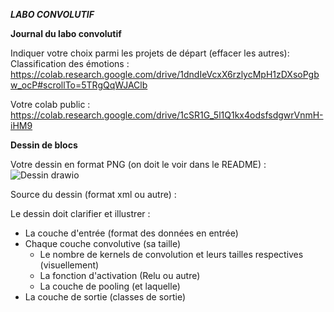 ***LABO CONVOLUTIF***  

**Journal du labo convolutif**  

Indiquer votre choix parmi les projets de départ (effacer les autres): Classification des émotions : https://colab.research.google.com/drive/1dndIeVcxX6rzlycMpH1zDXsoPgbw_ocP#scrollTo=5TRgQqWJAClb  

Votre colab public : https://colab.research.google.com/drive/1cSR1G_5l1Q1kx4odsfsdgwrVnmH-iHM9

**Dessin de blocs**

Votre dessin en format PNG (on doit le voir dans le README) :  ![Dessin drawio](https://github.com/user-attachments/assets/cba8d98b-9760-4939-8400-cf434e181eff)


Source du dessin (format xml ou autre) :  

<mxfile host="app.diagrams.net" agent="Mozilla/5.0 (Windows NT 10.0; Win64; x64) AppleWebKit/537.36 (KHTML, like Gecko) Chrome/131.0.0.0 Safari/537.36" version="24.8.8">
  <diagram name="Page-1" id="iDrFumTZIBl6hLnx7pqj">
    <mxGraphModel dx="1434" dy="772" grid="1" gridSize="10" guides="1" tooltips="1" connect="1" arrows="1" fold="1" page="1" pageScale="1" pageWidth="827" pageHeight="1169" math="0" shadow="0">
      <root>
        <mxCell id="0" />
        <mxCell id="1" parent="0" />
        <mxCell id="G4b6LrsVXlg4DCpsJZ2f-1" value="" style="whiteSpace=wrap;html=1;aspect=fixed;" vertex="1" parent="1">
          <mxGeometry x="70" y="310" width="80" height="80" as="geometry" />
        </mxCell>
        <mxCell id="G4b6LrsVXlg4DCpsJZ2f-2" value="" style="whiteSpace=wrap;html=1;aspect=fixed;" vertex="1" parent="1">
          <mxGeometry x="210" y="270" width="80" height="80" as="geometry" />
        </mxCell>
        <mxCell id="G4b6LrsVXlg4DCpsJZ2f-3" value="" style="whiteSpace=wrap;html=1;aspect=fixed;" vertex="1" parent="1">
          <mxGeometry x="220" y="280" width="80" height="80" as="geometry" />
        </mxCell>
        <mxCell id="G4b6LrsVXlg4DCpsJZ2f-4" value="" style="whiteSpace=wrap;html=1;aspect=fixed;" vertex="1" parent="1">
          <mxGeometry x="230" y="290" width="80" height="80" as="geometry" />
        </mxCell>
        <mxCell id="G4b6LrsVXlg4DCpsJZ2f-5" value="" style="whiteSpace=wrap;html=1;aspect=fixed;" vertex="1" parent="1">
          <mxGeometry x="240" y="300" width="80" height="80" as="geometry" />
        </mxCell>
        <mxCell id="G4b6LrsVXlg4DCpsJZ2f-6" value="" style="whiteSpace=wrap;html=1;aspect=fixed;" vertex="1" parent="1">
          <mxGeometry x="250" y="310" width="80" height="80" as="geometry" />
        </mxCell>
        <mxCell id="G4b6LrsVXlg4DCpsJZ2f-7" value="" style="whiteSpace=wrap;html=1;aspect=fixed;" vertex="1" parent="1">
          <mxGeometry x="260" y="320" width="80" height="80" as="geometry" />
        </mxCell>
        <mxCell id="G4b6LrsVXlg4DCpsJZ2f-8" value="" style="whiteSpace=wrap;html=1;aspect=fixed;" vertex="1" parent="1">
          <mxGeometry x="270" y="330" width="80" height="80" as="geometry" />
        </mxCell>
        <mxCell id="G4b6LrsVXlg4DCpsJZ2f-9" value="" style="whiteSpace=wrap;html=1;aspect=fixed;" vertex="1" parent="1">
          <mxGeometry x="280" y="340" width="80" height="80" as="geometry" />
        </mxCell>
        <mxCell id="G4b6LrsVXlg4DCpsJZ2f-18" value="" style="whiteSpace=wrap;html=1;aspect=fixed;" vertex="1" parent="1">
          <mxGeometry x="220" y="280" width="80" height="80" as="geometry" />
        </mxCell>
        <mxCell id="G4b6LrsVXlg4DCpsJZ2f-19" value="" style="whiteSpace=wrap;html=1;aspect=fixed;" vertex="1" parent="1">
          <mxGeometry x="230" y="290" width="80" height="80" as="geometry" />
        </mxCell>
        <mxCell id="G4b6LrsVXlg4DCpsJZ2f-20" value="" style="whiteSpace=wrap;html=1;aspect=fixed;" vertex="1" parent="1">
          <mxGeometry x="240" y="300" width="80" height="80" as="geometry" />
        </mxCell>
        <mxCell id="G4b6LrsVXlg4DCpsJZ2f-21" value="" style="whiteSpace=wrap;html=1;aspect=fixed;" vertex="1" parent="1">
          <mxGeometry x="250" y="310" width="80" height="80" as="geometry" />
        </mxCell>
        <mxCell id="G4b6LrsVXlg4DCpsJZ2f-22" value="" style="whiteSpace=wrap;html=1;aspect=fixed;" vertex="1" parent="1">
          <mxGeometry x="260" y="320" width="80" height="80" as="geometry" />
        </mxCell>
        <mxCell id="G4b6LrsVXlg4DCpsJZ2f-23" value="" style="whiteSpace=wrap;html=1;aspect=fixed;" vertex="1" parent="1">
          <mxGeometry x="270" y="330" width="80" height="80" as="geometry" />
        </mxCell>
        <mxCell id="G4b6LrsVXlg4DCpsJZ2f-24" value="" style="whiteSpace=wrap;html=1;aspect=fixed;" vertex="1" parent="1">
          <mxGeometry x="280" y="340" width="80" height="80" as="geometry" />
        </mxCell>
        <mxCell id="G4b6LrsVXlg4DCpsJZ2f-109" style="edgeStyle=orthogonalEdgeStyle;rounded=0;orthogonalLoop=1;jettySize=auto;html=1;exitX=1;exitY=0.25;exitDx=0;exitDy=0;entryX=0;entryY=0.75;entryDx=0;entryDy=0;" edge="1" parent="1" source="G4b6LrsVXlg4DCpsJZ2f-25" target="G4b6LrsVXlg4DCpsJZ2f-75">
          <mxGeometry relative="1" as="geometry" />
        </mxCell>
        <mxCell id="G4b6LrsVXlg4DCpsJZ2f-25" value="" style="whiteSpace=wrap;html=1;aspect=fixed;" vertex="1" parent="1">
          <mxGeometry x="290" y="350" width="80" height="80" as="geometry" />
        </mxCell>
        <mxCell id="G4b6LrsVXlg4DCpsJZ2f-26" value="" style="whiteSpace=wrap;html=1;aspect=fixed;" vertex="1" parent="1">
          <mxGeometry x="525" y="270" width="60" height="60" as="geometry" />
        </mxCell>
        <mxCell id="G4b6LrsVXlg4DCpsJZ2f-27" value="" style="whiteSpace=wrap;html=1;aspect=fixed;" vertex="1" parent="1">
          <mxGeometry x="535" y="280" width="60" height="60" as="geometry" />
        </mxCell>
        <mxCell id="G4b6LrsVXlg4DCpsJZ2f-34" value="" style="whiteSpace=wrap;html=1;aspect=fixed;" vertex="1" parent="1">
          <mxGeometry x="545" y="290" width="60" height="60" as="geometry" />
        </mxCell>
        <mxCell id="G4b6LrsVXlg4DCpsJZ2f-35" value="" style="whiteSpace=wrap;html=1;aspect=fixed;" vertex="1" parent="1">
          <mxGeometry x="555" y="300" width="60" height="60" as="geometry" />
        </mxCell>
        <mxCell id="G4b6LrsVXlg4DCpsJZ2f-36" value="" style="whiteSpace=wrap;html=1;aspect=fixed;" vertex="1" parent="1">
          <mxGeometry x="565" y="310" width="60" height="60" as="geometry" />
        </mxCell>
        <mxCell id="G4b6LrsVXlg4DCpsJZ2f-37" value="" style="whiteSpace=wrap;html=1;aspect=fixed;" vertex="1" parent="1">
          <mxGeometry x="575" y="320" width="60" height="60" as="geometry" />
        </mxCell>
        <mxCell id="G4b6LrsVXlg4DCpsJZ2f-38" value="" style="whiteSpace=wrap;html=1;aspect=fixed;" vertex="1" parent="1">
          <mxGeometry x="585" y="330" width="60" height="60" as="geometry" />
        </mxCell>
        <mxCell id="G4b6LrsVXlg4DCpsJZ2f-39" value="" style="whiteSpace=wrap;html=1;aspect=fixed;" vertex="1" parent="1">
          <mxGeometry x="595" y="340" width="60" height="60" as="geometry" />
        </mxCell>
        <mxCell id="G4b6LrsVXlg4DCpsJZ2f-40" value="" style="whiteSpace=wrap;html=1;aspect=fixed;" vertex="1" parent="1">
          <mxGeometry x="605" y="350" width="60" height="60" as="geometry" />
        </mxCell>
        <mxCell id="G4b6LrsVXlg4DCpsJZ2f-111" style="edgeStyle=orthogonalEdgeStyle;rounded=0;orthogonalLoop=1;jettySize=auto;html=1;exitX=1;exitY=0.5;exitDx=0;exitDy=0;entryX=0;entryY=0.75;entryDx=0;entryDy=0;" edge="1" parent="1" source="G4b6LrsVXlg4DCpsJZ2f-41" target="G4b6LrsVXlg4DCpsJZ2f-76">
          <mxGeometry relative="1" as="geometry" />
        </mxCell>
        <mxCell id="G4b6LrsVXlg4DCpsJZ2f-41" value="" style="whiteSpace=wrap;html=1;aspect=fixed;" vertex="1" parent="1">
          <mxGeometry x="615" y="360" width="60" height="60" as="geometry" />
        </mxCell>
        <mxCell id="G4b6LrsVXlg4DCpsJZ2f-42" value="" style="whiteSpace=wrap;html=1;aspect=fixed;" vertex="1" parent="1">
          <mxGeometry x="790" y="270" width="40" height="40" as="geometry" />
        </mxCell>
        <mxCell id="G4b6LrsVXlg4DCpsJZ2f-43" value="" style="whiteSpace=wrap;html=1;aspect=fixed;" vertex="1" parent="1">
          <mxGeometry x="800" y="280" width="40" height="40" as="geometry" />
        </mxCell>
        <mxCell id="G4b6LrsVXlg4DCpsJZ2f-44" value="" style="whiteSpace=wrap;html=1;aspect=fixed;" vertex="1" parent="1">
          <mxGeometry x="810" y="290" width="40" height="40" as="geometry" />
        </mxCell>
        <mxCell id="G4b6LrsVXlg4DCpsJZ2f-45" value="" style="whiteSpace=wrap;html=1;aspect=fixed;" vertex="1" parent="1">
          <mxGeometry x="820" y="300" width="40" height="40" as="geometry" />
        </mxCell>
        <mxCell id="G4b6LrsVXlg4DCpsJZ2f-46" value="" style="whiteSpace=wrap;html=1;aspect=fixed;" vertex="1" parent="1">
          <mxGeometry x="830" y="310" width="40" height="40" as="geometry" />
        </mxCell>
        <mxCell id="G4b6LrsVXlg4DCpsJZ2f-47" value="" style="whiteSpace=wrap;html=1;aspect=fixed;" vertex="1" parent="1">
          <mxGeometry x="840" y="320" width="40" height="40" as="geometry" />
        </mxCell>
        <mxCell id="G4b6LrsVXlg4DCpsJZ2f-113" style="edgeStyle=orthogonalEdgeStyle;rounded=0;orthogonalLoop=1;jettySize=auto;html=1;exitX=1;exitY=0;exitDx=0;exitDy=0;entryX=0;entryY=0.5;entryDx=0;entryDy=0;" edge="1" parent="1" source="G4b6LrsVXlg4DCpsJZ2f-48" target="G4b6LrsVXlg4DCpsJZ2f-90">
          <mxGeometry relative="1" as="geometry" />
        </mxCell>
        <mxCell id="G4b6LrsVXlg4DCpsJZ2f-48" value="" style="whiteSpace=wrap;html=1;aspect=fixed;" vertex="1" parent="1">
          <mxGeometry x="850" y="330" width="40" height="40" as="geometry" />
        </mxCell>
        <mxCell id="G4b6LrsVXlg4DCpsJZ2f-49" value="" style="whiteSpace=wrap;html=1;aspect=fixed;" vertex="1" parent="1">
          <mxGeometry x="860" y="340" width="40" height="40" as="geometry" />
        </mxCell>
        <mxCell id="G4b6LrsVXlg4DCpsJZ2f-50" value="" style="whiteSpace=wrap;html=1;aspect=fixed;" vertex="1" parent="1">
          <mxGeometry x="870" y="350" width="40" height="40" as="geometry" />
        </mxCell>
        <mxCell id="G4b6LrsVXlg4DCpsJZ2f-51" value="" style="whiteSpace=wrap;html=1;aspect=fixed;" vertex="1" parent="1">
          <mxGeometry x="880" y="360" width="40" height="40" as="geometry" />
        </mxCell>
        <mxCell id="G4b6LrsVXlg4DCpsJZ2f-52" value="" style="rounded=0;whiteSpace=wrap;html=1;rotation=45;" vertex="1" parent="1">
          <mxGeometry x="800" y="300" width="194.14" height="20" as="geometry" />
        </mxCell>
        <mxCell id="G4b6LrsVXlg4DCpsJZ2f-53" value="Entrée" style="text;html=1;align=center;verticalAlign=middle;whiteSpace=wrap;rounded=0;" vertex="1" parent="1">
          <mxGeometry x="70" y="230" width="60" height="30" as="geometry" />
        </mxCell>
        <mxCell id="G4b6LrsVXlg4DCpsJZ2f-64" value="1er Convolution" style="text;html=1;align=center;verticalAlign=middle;whiteSpace=wrap;rounded=0;" vertex="1" parent="1">
          <mxGeometry x="205" y="120" width="110" height="30" as="geometry" />
        </mxCell>
        <mxCell id="G4b6LrsVXlg4DCpsJZ2f-65" value="2e Convolution" style="text;html=1;align=center;verticalAlign=middle;whiteSpace=wrap;rounded=0;" vertex="1" parent="1">
          <mxGeometry x="500" y="100" width="110" height="30" as="geometry" />
        </mxCell>
        <mxCell id="G4b6LrsVXlg4DCpsJZ2f-66" value="3e Convolution" style="text;html=1;align=center;verticalAlign=middle;whiteSpace=wrap;rounded=0;" vertex="1" parent="1">
          <mxGeometry x="785" y="40" width="110" height="30" as="geometry" />
        </mxCell>
        <mxCell id="G4b6LrsVXlg4DCpsJZ2f-67" value="48 x 48 x 1" style="text;html=1;align=center;verticalAlign=middle;whiteSpace=wrap;rounded=0;" vertex="1" parent="1">
          <mxGeometry x="60" y="260" width="80" height="30" as="geometry" />
        </mxCell>
        <mxCell id="G4b6LrsVXlg4DCpsJZ2f-69" value="Image" style="text;html=1;align=center;verticalAlign=middle;whiteSpace=wrap;rounded=0;" vertex="1" parent="1">
          <mxGeometry x="80" y="330" width="60" height="30" as="geometry" />
        </mxCell>
        <mxCell id="G4b6LrsVXlg4DCpsJZ2f-70" value="Conv 2D" style="text;html=1;align=center;verticalAlign=middle;whiteSpace=wrap;rounded=0;" vertex="1" parent="1">
          <mxGeometry x="230" y="150" width="60" height="30" as="geometry" />
        </mxCell>
        <mxCell id="G4b6LrsVXlg4DCpsJZ2f-71" value="46 x 46 x 32" style="text;html=1;align=center;verticalAlign=middle;whiteSpace=wrap;rounded=0;" vertex="1" parent="1">
          <mxGeometry x="220" y="170" width="80" height="30" as="geometry" />
        </mxCell>
        <mxCell id="G4b6LrsVXlg4DCpsJZ2f-72" value="32 kernel 3 x 3" style="text;html=1;align=center;verticalAlign=middle;whiteSpace=wrap;rounded=0;" vertex="1" parent="1">
          <mxGeometry x="220" y="200" width="90" height="30" as="geometry" />
        </mxCell>
        <mxCell id="G4b6LrsVXlg4DCpsJZ2f-73" value="relu" style="text;html=1;align=center;verticalAlign=middle;whiteSpace=wrap;rounded=0;" vertex="1" parent="1">
          <mxGeometry x="220" y="230" width="80" height="30" as="geometry" />
        </mxCell>
        <mxCell id="G4b6LrsVXlg4DCpsJZ2f-74" value="1er Pooling" style="text;html=1;align=center;verticalAlign=middle;whiteSpace=wrap;rounded=0;" vertex="1" parent="1">
          <mxGeometry x="380" y="235" width="100" height="20" as="geometry" />
        </mxCell>
        <mxCell id="G4b6LrsVXlg4DCpsJZ2f-75" value="" style="whiteSpace=wrap;html=1;aspect=fixed;" vertex="1" parent="1">
          <mxGeometry x="430" y="330" width="40" height="40" as="geometry" />
        </mxCell>
        <mxCell id="G4b6LrsVXlg4DCpsJZ2f-112" style="edgeStyle=orthogonalEdgeStyle;rounded=0;orthogonalLoop=1;jettySize=auto;html=1;exitX=1;exitY=0.5;exitDx=0;exitDy=0;entryX=0.25;entryY=1;entryDx=0;entryDy=0;" edge="1" parent="1" source="G4b6LrsVXlg4DCpsJZ2f-76" target="G4b6LrsVXlg4DCpsJZ2f-45">
          <mxGeometry relative="1" as="geometry" />
        </mxCell>
        <mxCell id="G4b6LrsVXlg4DCpsJZ2f-76" value="" style="whiteSpace=wrap;html=1;aspect=fixed;" vertex="1" parent="1">
          <mxGeometry x="710" y="330" width="40" height="40" as="geometry" />
        </mxCell>
        <mxCell id="G4b6LrsVXlg4DCpsJZ2f-77" value="2e Pooling" style="text;html=1;align=center;verticalAlign=middle;whiteSpace=wrap;rounded=0;" vertex="1" parent="1">
          <mxGeometry x="655" y="230" width="100" height="20" as="geometry" />
        </mxCell>
        <mxCell id="G4b6LrsVXlg4DCpsJZ2f-78" value="22 x 22 x 64" style="text;html=1;align=center;verticalAlign=middle;whiteSpace=wrap;rounded=0;" vertex="1" parent="1">
          <mxGeometry x="390" y="255" width="80" height="30" as="geometry" />
        </mxCell>
        <mxCell id="G4b6LrsVXlg4DCpsJZ2f-79" value="Max pooling" style="text;html=1;align=center;verticalAlign=middle;whiteSpace=wrap;rounded=0;" vertex="1" parent="1">
          <mxGeometry x="390" y="280" width="80" height="30" as="geometry" />
        </mxCell>
        <mxCell id="G4b6LrsVXlg4DCpsJZ2f-80" value="Conv 2D" style="text;html=1;align=center;verticalAlign=middle;whiteSpace=wrap;rounded=0;" vertex="1" parent="1">
          <mxGeometry x="525" y="130" width="60" height="30" as="geometry" />
        </mxCell>
        <mxCell id="G4b6LrsVXlg4DCpsJZ2f-81" value="20 x 20 x 128" style="text;html=1;align=center;verticalAlign=middle;whiteSpace=wrap;rounded=0;" vertex="1" parent="1">
          <mxGeometry x="515" y="150" width="80" height="30" as="geometry" />
        </mxCell>
        <mxCell id="G4b6LrsVXlg4DCpsJZ2f-82" value="64 kernel 3 x 3" style="text;html=1;align=center;verticalAlign=middle;whiteSpace=wrap;rounded=0;" vertex="1" parent="1">
          <mxGeometry x="515" y="180" width="85" height="30" as="geometry" />
        </mxCell>
        <mxCell id="G4b6LrsVXlg4DCpsJZ2f-83" value="relu" style="text;html=1;align=center;verticalAlign=middle;whiteSpace=wrap;rounded=0;" vertex="1" parent="1">
          <mxGeometry x="515" y="210" width="80" height="30" as="geometry" />
        </mxCell>
        <mxCell id="G4b6LrsVXlg4DCpsJZ2f-84" value="10 x 10 x 128" style="text;html=1;align=center;verticalAlign=middle;whiteSpace=wrap;rounded=0;" vertex="1" parent="1">
          <mxGeometry x="670" y="250" width="80" height="30" as="geometry" />
        </mxCell>
        <mxCell id="G4b6LrsVXlg4DCpsJZ2f-85" value="Max pooling" style="text;html=1;align=center;verticalAlign=middle;whiteSpace=wrap;rounded=0;" vertex="1" parent="1">
          <mxGeometry x="675" y="280" width="80" height="30" as="geometry" />
        </mxCell>
        <mxCell id="G4b6LrsVXlg4DCpsJZ2f-86" value="Conv 2D" style="text;html=1;align=center;verticalAlign=middle;whiteSpace=wrap;rounded=0;" vertex="1" parent="1">
          <mxGeometry x="810" y="60" width="60" height="30" as="geometry" />
        </mxCell>
        <mxCell id="G4b6LrsVXlg4DCpsJZ2f-87" value="8 x 8 x 128" style="text;html=1;align=center;verticalAlign=middle;whiteSpace=wrap;rounded=0;" vertex="1" parent="1">
          <mxGeometry x="800" y="80" width="80" height="30" as="geometry" />
        </mxCell>
        <mxCell id="G4b6LrsVXlg4DCpsJZ2f-88" value="128 kernel 3 x 3" style="text;html=1;align=center;verticalAlign=middle;whiteSpace=wrap;rounded=0;" vertex="1" parent="1">
          <mxGeometry x="800" y="110" width="90" height="30" as="geometry" />
        </mxCell>
        <mxCell id="G4b6LrsVXlg4DCpsJZ2f-89" value="relu" style="text;html=1;align=center;verticalAlign=middle;whiteSpace=wrap;rounded=0;" vertex="1" parent="1">
          <mxGeometry x="800" y="140" width="80" height="30" as="geometry" />
        </mxCell>
        <mxCell id="G4b6LrsVXlg4DCpsJZ2f-114" style="edgeStyle=orthogonalEdgeStyle;rounded=0;orthogonalLoop=1;jettySize=auto;html=1;exitX=1;exitY=0.25;exitDx=0;exitDy=0;" edge="1" parent="1" source="G4b6LrsVXlg4DCpsJZ2f-90" target="G4b6LrsVXlg4DCpsJZ2f-96">
          <mxGeometry relative="1" as="geometry" />
        </mxCell>
        <mxCell id="G4b6LrsVXlg4DCpsJZ2f-90" value="" style="whiteSpace=wrap;html=1;aspect=fixed;" vertex="1" parent="1">
          <mxGeometry x="1025" y="335" width="40" height="40" as="geometry" />
        </mxCell>
        <mxCell id="G4b6LrsVXlg4DCpsJZ2f-91" value="3e Pooling" style="text;html=1;align=center;verticalAlign=middle;whiteSpace=wrap;rounded=0;" vertex="1" parent="1">
          <mxGeometry x="970" y="235" width="100" height="20" as="geometry" />
        </mxCell>
        <mxCell id="G4b6LrsVXlg4DCpsJZ2f-92" value="4 x 4 x 128" style="text;html=1;align=center;verticalAlign=middle;whiteSpace=wrap;rounded=0;" vertex="1" parent="1">
          <mxGeometry x="985" y="260" width="80" height="25" as="geometry" />
        </mxCell>
        <mxCell id="G4b6LrsVXlg4DCpsJZ2f-93" value="Max pooling" style="text;html=1;align=center;verticalAlign=middle;whiteSpace=wrap;rounded=0;" vertex="1" parent="1">
          <mxGeometry x="990" y="285" width="80" height="30" as="geometry" />
        </mxCell>
        <mxCell id="G4b6LrsVXlg4DCpsJZ2f-95" value="Flatten" style="text;html=1;align=center;verticalAlign=middle;whiteSpace=wrap;rounded=0;rotation=45;" vertex="1" parent="1">
          <mxGeometry x="870" y="300" width="60" height="30" as="geometry" />
        </mxCell>
        <mxCell id="G4b6LrsVXlg4DCpsJZ2f-115" style="edgeStyle=orthogonalEdgeStyle;rounded=0;orthogonalLoop=1;jettySize=auto;html=1;exitX=1;exitY=0.5;exitDx=0;exitDy=0;" edge="1" parent="1" source="G4b6LrsVXlg4DCpsJZ2f-96" target="G4b6LrsVXlg4DCpsJZ2f-101">
          <mxGeometry relative="1" as="geometry" />
        </mxCell>
        <mxCell id="G4b6LrsVXlg4DCpsJZ2f-96" value="" style="whiteSpace=wrap;html=1;aspect=fixed;" vertex="1" parent="1">
          <mxGeometry x="1160" y="275" width="80" height="80" as="geometry" />
        </mxCell>
        <mxCell id="G4b6LrsVXlg4DCpsJZ2f-97" value="Dense" style="text;html=1;align=center;verticalAlign=middle;whiteSpace=wrap;rounded=0;" vertex="1" parent="1">
          <mxGeometry x="1150" y="185" width="100" height="20" as="geometry" />
        </mxCell>
        <mxCell id="G4b6LrsVXlg4DCpsJZ2f-98" value="1024" style="text;html=1;align=center;verticalAlign=middle;whiteSpace=wrap;rounded=0;" vertex="1" parent="1">
          <mxGeometry x="1150" y="210" width="100" height="20" as="geometry" />
        </mxCell>
        <mxCell id="G4b6LrsVXlg4DCpsJZ2f-99" value="relu" style="text;html=1;align=center;verticalAlign=middle;whiteSpace=wrap;rounded=0;" vertex="1" parent="1">
          <mxGeometry x="1161" y="230" width="80" height="30" as="geometry" />
        </mxCell>
        <mxCell id="G4b6LrsVXlg4DCpsJZ2f-100" value="Output" style="text;html=1;align=center;verticalAlign=middle;whiteSpace=wrap;rounded=0;" vertex="1" parent="1">
          <mxGeometry x="1310" y="175" width="100" height="20" as="geometry" />
        </mxCell>
        <mxCell id="G4b6LrsVXlg4DCpsJZ2f-101" value="" style="whiteSpace=wrap;html=1;aspect=fixed;" vertex="1" parent="1">
          <mxGeometry x="1330" y="270" width="80" height="80" as="geometry" />
        </mxCell>
        <mxCell id="G4b6LrsVXlg4DCpsJZ2f-102" value="Dense" style="text;html=1;align=center;verticalAlign=middle;whiteSpace=wrap;rounded=0;" vertex="1" parent="1">
          <mxGeometry x="1310" y="155" width="100" height="20" as="geometry" />
        </mxCell>
        <mxCell id="G4b6LrsVXlg4DCpsJZ2f-103" value="softmax" style="text;html=1;align=center;verticalAlign=middle;whiteSpace=wrap;rounded=0;" vertex="1" parent="1">
          <mxGeometry x="1325" y="215" width="80" height="30" as="geometry" />
        </mxCell>
        <mxCell id="G4b6LrsVXlg4DCpsJZ2f-104" value="7" style="text;html=1;align=center;verticalAlign=middle;whiteSpace=wrap;rounded=0;" vertex="1" parent="1">
          <mxGeometry x="1325" y="195" width="70" height="20" as="geometry" />
        </mxCell>
        <mxCell id="G4b6LrsVXlg4DCpsJZ2f-108" style="edgeStyle=orthogonalEdgeStyle;rounded=0;orthogonalLoop=1;jettySize=auto;html=1;exitX=1;exitY=0.5;exitDx=0;exitDy=0;entryX=0;entryY=0.5;entryDx=0;entryDy=0;" edge="1" parent="1" source="G4b6LrsVXlg4DCpsJZ2f-1" target="G4b6LrsVXlg4DCpsJZ2f-21">
          <mxGeometry relative="1" as="geometry" />
        </mxCell>
        <mxCell id="G4b6LrsVXlg4DCpsJZ2f-110" style="edgeStyle=orthogonalEdgeStyle;rounded=0;orthogonalLoop=1;jettySize=auto;html=1;exitX=1;exitY=0.5;exitDx=0;exitDy=0;entryX=0;entryY=0.617;entryDx=0;entryDy=0;entryPerimeter=0;" edge="1" parent="1" source="G4b6LrsVXlg4DCpsJZ2f-75" target="G4b6LrsVXlg4DCpsJZ2f-36">
          <mxGeometry relative="1" as="geometry" />
        </mxCell>
      </root>
    </mxGraphModel>
  </diagram>
</mxfile>



Le dessin doit clarifier et illustrer :   
- La couche d'entrée (format des données en entrée)  
- Chaque couche convolutive (sa taille)  
  -  Le nombre de kernels de convolution et leurs tailles respectives (visuellement)  
  -  La fonction d'activation (Relu ou autre)  
  -  La couche de pooling (et laquelle)  
- La couche de sortie (classes de sortie)  


